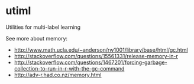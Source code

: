 # utiml
Utilities for multi-label learning

See more about memory:
- http://www.math.ucla.edu/~anderson/rw1001/library/base/html/gc.html
- http://stackoverflow.com/questions/15561331/release-memory-in-r
- http://stackoverflow.com/questions/1467201/forcing-garbage-collection-to-run-in-r-with-the-gc-command
- http://adv-r.had.co.nz/memory.html